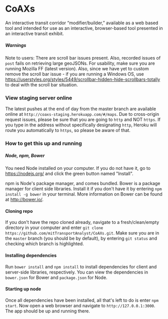# CoAXs
An interactive transit corridor “modifier/builder,” available as a web based tool and intended for use as an interactive, browser-based tool presented in an interactive transit exhibit.

##### Warnings
Note to users: There are scroll bar issues present. Also, recorded issues of `post` fails on retrieving large geoJSONs. For usability, make sure you are running Mozilla FF (latest version). Also, since we have yet to custom remove the scroll bar issue - if you are running a Windows OS, use https://userstyles.org/styles/5449/scrollbar-hidden-hide-scrollbars-totally to deal with the scroll bar situation.

### View staging server online
The latest pushes at the end of day from the master branch are available online at `http://coaxs-staging.herokuapp.com/#/maps`. Due to cross-origin request issues, please be sure that you are going to `http` and NOT `https`. If you type in the address without specifically designating `http`, Heroku will route you automatically to `https`, so please be aware of that.

### How to get this up and running
##### Node, npm, Bower
You need Node installed on your computer. If you do not have it, go to https://nodejs.org/ and click the green button named "Install".

npm is Node's package manager, and comes bundled. Bower is a package manager for client side libraries. Install it if you don't have it by entering `npm install -g bower` in your terminal. More information on Bower can be found at http://bower.io/.

#### Cloning repo
If you don't have the repo cloned already, navigate to a fresh/clean/empty directory in your computer and enter `git clone https://github.com/mitTransportAnalyst/CoAXs.git`. Make sure you are in the `master` branch (you should be by default), by entering `git status` and checking which branch is highlighted.

#### Installing dependencies
Run `bower install` and `npm install` to install dependencies for client and server-side libraries, respectively. You can view the dependencies in `bower.json` for Bower and `package.json` for Node.

#### Starting up node
Once all dependencies have been installed, all that's left to do is enter `npm start`. Now open a web browser and navigate to `http://127.0.0.1:3000`. The app should be up and running there.
